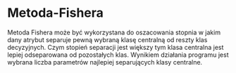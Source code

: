 # Metoda-Fishera
Metoda Fishera może być wykorzystana do oszacowania stopnia w jakim dany atrybut separuje pewną wybraną klasę centralną od reszty klas decyzyjnych. Czym stopień separacji jest większy tym klasa centralna jest lepiej odseparowana od pozostałych klas. 
Wynikiem działania programu jest wybrana liczba parametrów najlepiej separujących klasy centralne.
